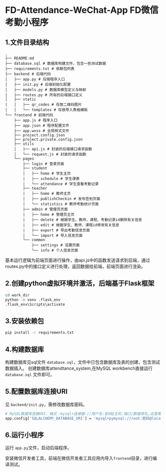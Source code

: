 # FD-Attendance-WeChat-App FD微信考勤小程序
## 1.文件目录结构

```
.
├── README.md
├── database.sql # 数据库构建文件，包含一些测试数据
├── requirements.txt # 依赖包列表
├── backend # 后端代码
│   ├── app.py # 后端程序入口
│   ├── init.py # 后端初始化配置
│   ├── models.py # 数据库模型定义与映射
│   ├── routes.py # 所有的后端接口定义
│   ├── static
|   │   ├── qr_codes # 存放二维码图片
|   │   └── templates # 存放导入表格模板
└── frontend # 前端代码
    ├── app.js # 程序入口
    ├── app.json # 程序配置文件
    ├── app.wxss # 全局样式文件
    ├── project.config.json
    ├── project.private.config.json
    ├── utils
    │   ├── api.js # 封装的后端接口请求函数
    │   └── request.js # 封装的请求函数
    └── pages
        ├── login # 登录页面
        ├── student
        │   ├── home # 学生主页
        |   ├── schedule # 学生课表
        │   └── attendance # 学生查看考勤记录
        ├── teacher
        |   ├── home # 教师主页
        |   ├── publishCheckin # 发布签到页面
        │   └── statistics # 教师考勤统计页面
        ├── admin # 管理员页面
        |   ├── home # 管理员主页
        |   ├── delete # 根据学生、教师、课程、考勤记录id删除有关信息
        |   ├── edit # 根据学生、教师、课程id修改有关信息
        |   ├── export # 导出考勤信息页面
        │   └── import # 导入信息页面 
        └── common
            ├── settings # 设置页面
            └── info # 个人信息页面
```

基本运行逻辑为前端页面进行操作，由api.js中的函数发送请求到后端，通过routes.py中的接口定义进行处理，返回数据给前端，前端页面进行渲染。

## 2.创建python虚拟环境并激活，后端基于Flask框架

```bash
cd work_dir
python -m venv .flask_env
.flask_env\Scripts\activate
```

## 3.安装依赖包

```bash
pip install -r requirements.txt
```

## 4.构建数据库
构建数据库见sql文件 `database.sql`，文件中已包含数据库及表的创建，包含测试数据插入。
创建数据库attendtance_system,在MySQL workbench直接运行 `database.sql` 文件即可。

## 5.配置数据库连接URI
见 `backend/init.py`，需修改数据库密码。

```bash
# MySQL数据库连接URI，格式：mysql+连接器://用户名:密码@主机:端口/数据库名,这里需要替换密码和数据库名
app.config['SQLALCHEMY_DATABASE_URI'] = 'mysql+pymysql://root:密码@localhost:3306/attendance_system'
```

## 6.运行小程序
运行 `app.py`文件，启动后端程序。

安装微信开发者工具，前端在微信开发者工具应用内导入`frontend`目录，进行编译测试。
